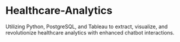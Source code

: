 # Healthcare-Analytics
Utilizing Python, PostgreSQL, and Tableau to extract, visualize, and revolutionize healthcare analytics with enhanced chatbot interactions.
